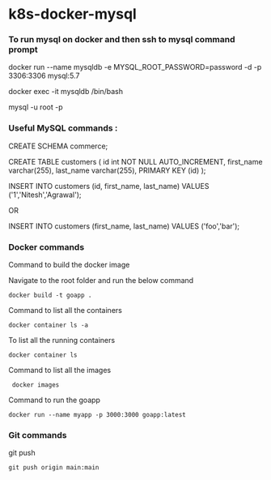 # k8s-docker-mysql

### To run mysql on docker and then ssh to mysql command prompt 

docker run --name mysqldb -e MYSQL_ROOT_PASSWORD=password -d -p 3306:3306 mysql:5.7

docker exec -it mysqldb /bin/bash

mysql -u root -p

### Useful MySQL commands :

CREATE SCHEMA commerce;

CREATE TABLE customers (
	id int NOT NULL AUTO_INCREMENT,
	first_name varchar(255),
	last_name varchar(255),
	PRIMARY KEY (id)
);

INSERT INTO customers (id, first_name, last_name) VALUES ('1','Nitesh','Agrawal');

OR 

INSERT INTO customers (first_name, last_name) VALUES ('foo','bar');

### Docker commands

Command to build the docker image 

Navigate to the root folder and run the below command

```
docker build -t goapp .
```

Command to list all the containers

```
docker container ls -a
```

To list all the running containers 

```
docker container ls
```

Command to list all the images

```
 docker images
```

Command to run the goapp

```
docker run --name myapp -p 3000:3000 goapp:latest
```

### Git commands

git push

```
git push origin main:main
```
